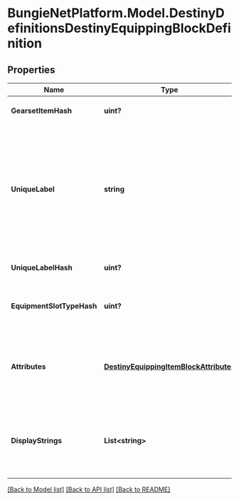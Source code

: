 # BungieNetPlatform.Model.DestinyDefinitionsDestinyEquippingBlockDefinition
## Properties

Name | Type | Description | Notes
------------ | ------------- | ------------- | -------------
**GearsetItemHash** | **uint?** | If the item is part of a gearset, this is a reference to that gearset item. | [optional] 
**UniqueLabel** | **string** | If defined, this is the label used to check if the item has other items of matching types already equipped.   For instance, when you aren&#39;t allowed to equip more than one Exotic Weapon, that&#39;s because all exotic weapons have identical uniqueLabels and the game checks the to-be-equipped item&#39;s uniqueLabel vs. all other already equipped items (other than the item in the slot that&#39;s about to be occupied). | [optional] 
**UniqueLabelHash** | **uint?** | The hash of that unique label. Does not point to a specific definition. | [optional] 
**EquipmentSlotTypeHash** | **uint?** | An equipped item *must* be equipped in an Equipment Slot. This is the hash identifier of the DestinyEquipmentSlotDefinition into which it must be equipped. | [optional] 
**Attributes** | [**DestinyEquippingItemBlockAttributes**](DestinyEquippingItemBlockAttributes.md) | These are custom attributes on the equippability of the item.  For now, this can only be \&quot;equip on acquire\&quot;, which would mean that the item will be automatically equipped as soon as you pick it up. | [optional] 
**DisplayStrings** | **List&lt;string&gt;** | These are strings that represent the possible Game/Account/Character state failure conditions that can occur when trying to equip the item. They match up one-to-one with requiredUnlockExpressions. | [optional] 

[[Back to Model list]](../README.md#documentation-for-models) [[Back to API list]](../README.md#documentation-for-api-endpoints) [[Back to README]](../README.md)

